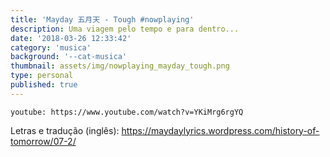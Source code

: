 ```yaml
---
title: 'Mayday 五月天 - Tough #nowplaying'
description: Uma viagem pelo tempo e para dentro...
date: '2018-03-26 12:33:42'
category: 'musica'
background: '--cat-musica'
thumbnail: assets/img/nowplaying_mayday_tough.png
type: personal
published: true
---
```


`youtube: https://www.youtube.com/watch?v=YKiMrg6rgYQ`

Letras e tradução (inglês): <https://maydaylyrics.wordpress.com/history-of-tomorrow/07-2/>
